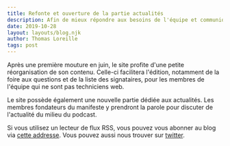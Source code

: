 ```yaml
---
title: Refonte et ouverture de la partie actualités
description: Afin de mieux répondre aux besoins de l'équipe et communiquer sur l'actualité du podcast, le site subit une petite réorganisation.
date: 2019-10-28
layout: layouts/blog.njk
author: Thomas Loreille
tags: post
---
```


Après une première mouture en juin, le site profite d'une petite réorganisation de son contenu. Celle-ci facilitera l'édition, notamment de la foire aux questions et de la liste des signataires, pour les membres de l'équipe qui ne sont pas techniciens web.

Le site possède également une nouvelle partie dédiée aux actualités. Les membres fondateurs du manifeste y prendront la parole pour discuter de l'actualité du milieu du podcast.

Si vous utilisez un lecteur de flux RSS, vous pouvez vous abonner au blog via [cette addresse](/feed/feed.xml). Vous pouvez aussi nous trouver sur [twitter](https://twitter.com/podcastouvert).